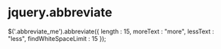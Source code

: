 jquery.abbreviate
=================

$('.abbreviate_me').abbreviate({
  length : 15,
  moreText : "more",
  lessText : "less",
  findWhiteSpaceLimit : 15
});